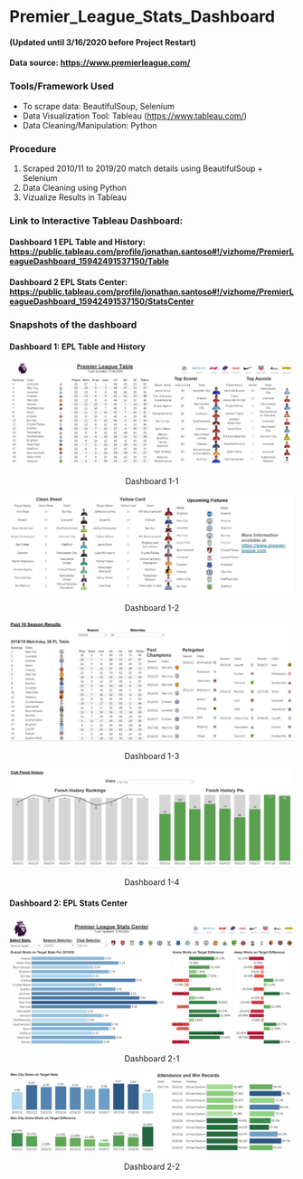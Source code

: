 # Premier_League_Stats_Dashboard 
#### (Updated until 3/16/2020 before Project Restart)

#### Data source: https://www.premierleague.com/

### Tools/Framework Used
- To scrape data: BeautifulSoup, Selenium
- Data Visualization Tool: Tableau (https://www.tableau.com/)
- Data Cleaning/Manipulation: Python 

### Procedure
1. Scraped 2010/11 to 2019/20 match details using BeautifulSoup + Selenium
2. Data Cleaning using Python
3. Vizualize Results in Tableau 

### Link to Interactive Tableau Dashboard:
#### Dashboard 1 EPL Table and History: https://public.tableau.com/profile/jonathan.santoso#!/vizhome/PremierLeagueDashboard_15942491537150/Table <br/>
#### Dashboard 2 EPL Stats Center: https://public.tableau.com/profile/jonathan.santoso#!/vizhome/PremierLeagueDashboard_15942491537150/StatsCenter

### Snapshots of the dashboard
#### Dashboard 1: EPL Table and History
<p align="center"> <img src=https://github.com/jsantoso2/Premier_League_Stats_Dashboard/blob/master/Screenshots/dashboard1-1.JPG></p>
<p align="center">Dashboard 1-1<p align="center">
<p align="center"> <img src=https://github.com/jsantoso2/Premier_League_Stats_Dashboard/blob/master/Screenshots/dashboard1-2.JPG></p>
<p align="center">Dashboard 1-2<p align="center">
<p align="center"> <img src=https://github.com/jsantoso2/Premier_League_Stats_Dashboard/blob/master/Screenshots/dashboard1-3.JPG></p>
<p align="center">Dashboard 1-3<p align="center">
<p align="center"> <img src=https://github.com/jsantoso2/Premier_League_Stats_Dashboard/blob/master/Screenshots/dashboard1-4.JPG></p>
<p align="center">Dashboard 1-4<p align="center">

#### Dashboard 2: EPL Stats Center
<p align="center"> <img src=https://github.com/jsantoso2/Premier_League_Stats_Dashboard/blob/master/Screenshots/dashboard2-1.JPG></p>
<p align="center">Dashboard 2-1<p align="center">
<p align="center"> <img src=https://github.com/jsantoso2/Premier_League_Stats_Dashboard/blob/master/Screenshots/dashboard2-2.JPG></p>
<p align="center">Dashboard 2-2<p align="center">

